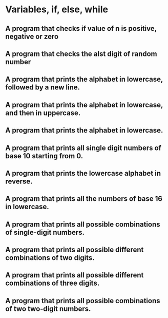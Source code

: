 # Variables, if, else, while

## A program that checks if value of n is positive, negative or zero

## A program that checks the alst digit of random  number 

## A program that prints the alphabet in lowercase, followed by a new line.

## A program that prints the alphabet in lowercase, and then in uppercase.

## A program that prints the alphabet in lowercase.

## A program that prints all single digit numbers of base 10 starting from 0.

## A program that prints the lowercase alphabet in reverse.

## A program that prints all the numbers of base 16 in lowercase.

## A program that prints all possible combinations of single-digit numbers.

## A program that prints all possible different combinations of two digits.

## A program that prints all possible different combinations of three digits.

## A program that prints all possible combinations of two two-digit numbers.

